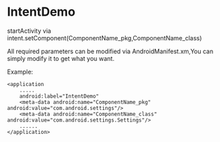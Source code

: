 # IntentDemo

startActivity via intent.setComponent(ComponentName_pkg,ComponentName_class)


All required parameters can be modified via AndroidManifest.xm,You can simply modify it to get what you want.

Example:

    <application
        .....        
        android:label="IntentDemo"
        <meta-data android:name="ComponentName_pkg" android:value="com.android.settings"/>
        <meta-data android:name="ComponentName_class" android:value="com.android.settings.Settings"/>
        ......     
    </application>
